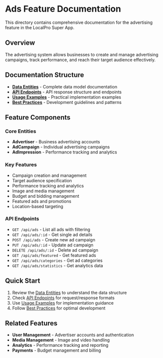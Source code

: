 # Ads Feature Documentation

This directory contains comprehensive documentation for the advertising feature in the LocalPro Super App.

## Overview

The advertising system allows businesses to create and manage advertising campaigns, track performance, and reach their target audience effectively.

## Documentation Structure

- **[Data Entities](./data-entities.md)** - Complete data model documentation
- **[API Endpoints](./api-endpoints.md)** - API response structure and endpoints
- **[Usage Examples](./usage-examples.md)** - Practical implementation examples
- **[Best Practices](./best-practices.md)** - Development guidelines and patterns

## Feature Components

### Core Entities
- **Advertiser** - Business advertising accounts
- **AdCampaign** - Individual advertising campaigns
- **AdImpression** - Performance tracking and analytics

### Key Features
- Campaign creation and management
- Target audience specification
- Performance tracking and analytics
- Image and media management
- Budget and bidding management
- Featured ads and promotions
- Location-based targeting

### API Endpoints
- `GET /api/ads` - List all ads with filtering
- `GET /api/ads/:id` - Get single ad details
- `POST /api/ads` - Create new ad campaign
- `PUT /api/ads/:id` - Update ad campaign
- `DELETE /api/ads/:id` - Delete ad campaign
- `GET /api/ads/featured` - Get featured ads
- `GET /api/ads/categories` - Get ad categories
- `GET /api/ads/statistics` - Get analytics data

## Quick Start

1. Review the [Data Entities](./data-entities.md) to understand the data structure
2. Check [API Endpoints](./api-endpoints.md) for request/response formats
3. Use [Usage Examples](./usage-examples.md) for implementation guidance
4. Follow [Best Practices](./best-practices.md) for optimal development

## Related Features

- **User Management** - Advertiser accounts and authentication
- **Media Management** - Image and video handling
- **Analytics** - Performance tracking and reporting
- **Payments** - Budget management and billing
